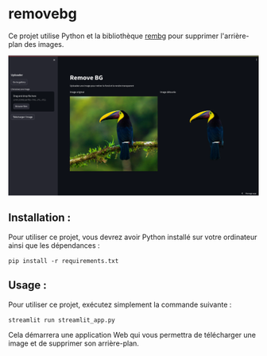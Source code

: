# removebg

Ce projet utilise Python et la bibliothèque [rembg](https://github.com/danielgatis/rembg) pour supprimer l'arrière-plan des images. 

![image](https://github.com/silmekbg/removebg/blob/main/removebg.png "Screenshot")

## Installation :

Pour utiliser ce projet, vous devrez avoir Python installé sur votre ordinateur ainsi que les dépendances :  

    pip install -r requirements.txt

## Usage :

Pour utiliser ce projet, exécutez simplement la commande suivante :

    streamlit run streamlit_app.py

Cela démarrera une application Web qui vous permettra de télécharger une image et de supprimer son arrière-plan.
